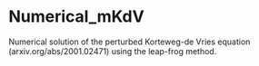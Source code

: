 # Numerical_mKdV
Numerical solution of the perturbed Korteweg-de Vries equation (arxiv.org/abs/2001.02471) using the leap-frog method. 
